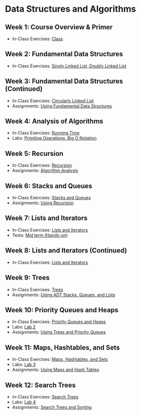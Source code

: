 # Data Structures and Algorithms

## Week 1: Course Overview & Primer

- In-Class Exercises: [Class](class)

## Week 2: Fundamental Data Structures

- In-Class Exercises: [Singly Linked List, Doubly Linked List](linked_list)

## Week 3: Fundamental Data Structures (Continued)

- In-Class Exercises: [Circularly Linked List](linked_list)
- Assignments: [Using Fundamental Data Structures](https://github.com/ttran375/comp254-assignment1)

## Week 4: Analysis of Algorithms

- In-Class Exercises: [Running Time](running_time)
- Labs: [Primitive Operations, Big O Notation](https://github.com/ttran375/comp254-lab4)

## Week 5: Recursion

- In-Class Exercises: [Recursion](recursion)
- Assignments: [Algorithm Analysis](https://github.com/ttran375/comp254-assignment2)

## Week 6: Stacks and Queues

- In-Class Exercises: [Stacks and Queues](stacks_queues)
- Assignments: [Using Recursion](https://github.com/ttran375/comp254-assignment3)

## Week 7: Lists and Iterators

- In-Class Exercises: [Lists and Iterators](lists_iterators)
- Tests: [Mid term (Hands-on)](https://github.com/ttran375/comp254-test1)

## Week 8: Lists and Iterators (Continued)

- In-Class Exercises: [Lists and Iterators](lists_iterators)

## Week 9: Trees

- In-Class Exercises: [Trees](trees)
- Assignments: [Using ADT Stacks, Queues, and Lists](https://github.com/ttran375/comp254-assignment4)

## Week 10: Priority Queues and Heaps

- In-Class Exercises: [Priority Queues and Heaps](priority_queues_heaps)
- Labs: [Lab 2](https://github.com/ttran375/comp254-lab2)
- Assignments: [Using Trees and Priority Queues](https://github.com/ttran375/comp254-assignment5)

## Week 11: Maps, Hashtables, and Sets

- In-Class Exercises: [Maps, Hashtables, and Sets](maps-hashtables-sets)
- Labs: [Lab 3](https://github.com/ttran375/comp254-lab3)
- Assignments: [Using Maps and Hash Tables](https://github.com/ttran375/comp254-assignment6)

## Week 12: Search Trees

- In-Class Exercises: [Search Trees](search-trees)
- Labs: [Lab 4](https://github.com/ttran375/comp254-lab4)
- Assignments: [Search Trees and Sorting](https://github.com/ttran375/comp254-assignment7)
